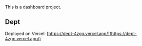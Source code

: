 This is a dashboard project.

## Dept

Deployed on Vercel:
[https://dept-4zgn.vercel.app/](https://dept-4zgn.vercel.app/)
